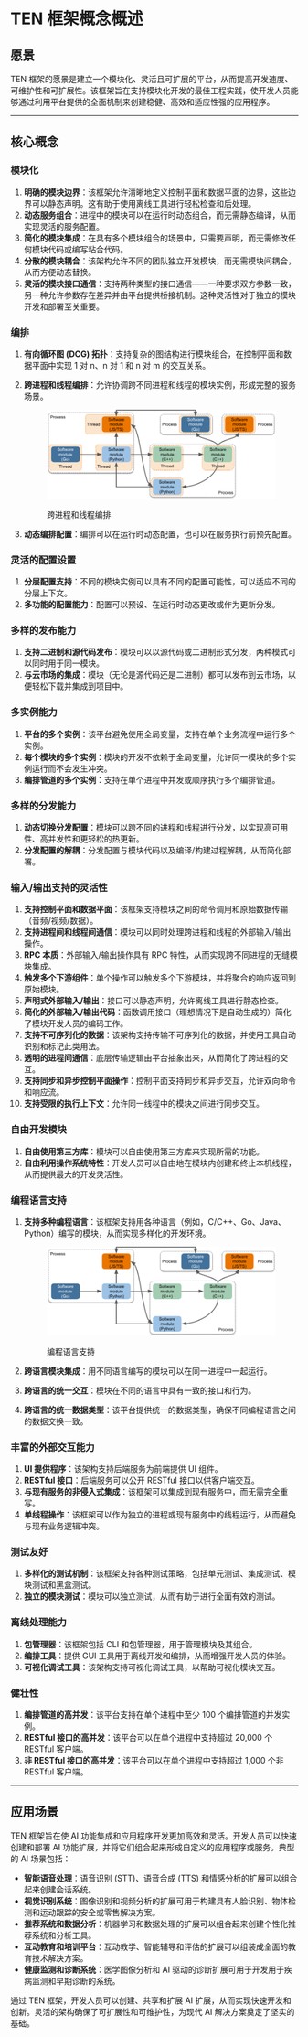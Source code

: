 
# TEN 框架概念概述

## 愿景

TEN 框架的愿景是建立一个模块化、灵活且可扩展的平台，从而提高开发速度、可维护性和可扩展性。该框架旨在支持模块化开发的最佳工程实践，使开发人员能够通过利用平台提供的全面机制来创建稳健、高效和适应性强的应用程序。

---

## 核心概念

### 模块化

1. **明确的模块边界**：该框架允许清晰地定义控制平面和数据平面的边界，这些边界可以静态声明。这有助于使用离线工具进行轻松检查和后处理。
2. **动态服务组合**：进程中的模块可以在运行时动态组合，而无需静态编译，从而实现灵活的服务配置。
3. **简化的模块集成**：在具有多个模块组合的场景中，只需要声明，而无需修改任何模块代码或编写粘合代码。
4. **分散的模块耦合**：该架构允许不同的团队独立开发模块，而无需模块间耦合，从而方便动态替换。
5. **灵活的模块接口通信**：支持两种类型的接口通信——一种要求双方参数一致，另一种允许参数存在差异并由平台提供桥接机制。这种灵活性对于独立的模块开发和部署至关重要。

### 编排

1. **有向循环图 (DCG) 拓扑**：支持复杂的图结构进行模块组合，在控制平面和数据平面中实现 1 对 n、n 对 1 和 n 对 m 的交互关系。
2. **跨进程和线程编排**：允许协调跨不同进程和线程的模块实例，形成完整的服务场景。

   <figure><img src="../assets/png/cross_process_and_thread_orchestration.png" alt=""><figcaption><p>跨进程和线程编排</p></figcaption></figure>
3. **动态编排配置**：编排可以在运行时动态配置，也可以在服务执行前预先配置。

### 灵活的配置设置

1. **分层配置支持**：不同的模块实例可以具有不同的配置可能性，可以适应不同的分层上下文。
2. **多功能的配置能力**：配置可以预设、在运行时动态更改或作为更新分发。

### 多样的发布能力

1. **支持二进制和源代码发布**：模块可以以源代码或二进制形式分发，两种模式可以同时用于同一模块。
2. **与云市场的集成**：模块（无论是源代码还是二进制）都可以发布到云市场，以便轻松下载并集成到项目中。

### 多实例能力

1. **平台的多个实例**：该平台避免使用全局变量，支持在单个业务流程中运行多个实例。
2. **每个模块的多个实例**：模块的开发不依赖于全局变量，允许同一模块的多个实例运行而不会发生冲突。
3. **编排管道的多个实例**：支持在单个进程中并发或顺序执行多个编排管道。

### 多样的分发能力

1. **动态切换分发配置**：模块可以跨不同的进程和线程进行分发，以实现高可用性、高并发性和更轻松的热更新。
2. **分发配置的解耦**：分发配置与模块代码以及编译/构建过程解耦，从而简化部署。

### 输入/输出支持的灵活性

1. **支持控制平面和数据平面**：该框架支持模块之间的命令调用和原始数据传输（音频/视频/数据）。
2. **支持进程间和线程间通信**：模块可以同时处理跨进程和线程的外部输入/输出操作。
3. **RPC 本质**：外部输入/输出操作具有 RPC 特性，从而实现跨不同进程的无缝模块集成。
4. **触发多个下游组件**：单个操作可以触发多个下游模块，并将聚合的响应返回到原始模块。
5. **声明式外部输入/输出**：接口可以静态声明，允许离线工具进行静态检查。
6. **简化的外部输入/输出代码**：函数调用接口（理想情况下是自动生成的）简化了模块开发人员的编码工作。
7. **支持不可序列化的数据**：该架构支持传输不可序列化的数据，并使用工具自动识别和标记此类用法。
8. **透明的进程间通信**：底层传输逻辑由平台抽象出来，从而简化了跨进程的交互。
9. **支持同步和异步控制平面操作**：控制平面支持同步和异步交互，允许双向命令和响应流。
10. **支持受限的执行上下文**：允许同一线程中的模块之间进行同步交互。

### 自由开发模块

1. **自由使用第三方库**：模块可以自由使用第三方库来实现所需的功能。
2. **自由利用操作系统特性**：开发人员可以自由地在模块内创建和终止本机线程，从而提供最大的开发灵活性。

### 编程语言支持

1. **支持多种编程语言**：该框架支持用各种语言（例如，C/C++、Go、Java、Python）编写的模块，从而实现多样化的开发环境。

   <figure><img src="../assets/png/various_language_support.png" alt=""><figcaption><p>编程语言支持</p></figcaption></figure>
2. **跨语言模块集成**：用不同语言编写的模块可以在同一进程中一起运行。
3. **跨语言的统一交互**：模块在不同的语言中具有一致的接口和行为。
4. **跨语言的统一数据类型**：该平台提供统一的数据类型，确保不同编程语言之间的数据交换一致。

### 丰富的外部交互能力

1. **UI 提供程序**：该架构支持后端服务为前端提供 UI 组件。
2. **RESTful 接口**：后端服务可以公开 RESTful 接口以供客户端交互。
3. **与现有服务的非侵入式集成**：该框架可以集成到现有服务中，而无需完全重写。
4. **单线程操作**：该框架可以作为独立的进程或现有服务中的线程运行，从而避免与现有业务逻辑冲突。

### 测试友好

1. **多样化的测试机制**：该框架支持各种测试策略，包括单元测试、集成测试、模块测试和黑盒测试。
2. **独立的模块测试**：模块可以独立测试，从而有助于进行全面有效的测试。

### 离线处理能力

1. **包管理器**：该框架包括 CLI 和包管理器，用于管理模块及其组合。
2. **编排工具**：提供 GUI 工具用于离线开发和编排，从而增强开发人员的体验。
3. **可视化调试工具**：该架构支持可视化调试工具，以帮助可视化模块交互。

### 健壮性

1. **编排管道的高并发**：该平台支持在单个进程中至少 100 个编排管道的并发实例。
2. **RESTful 接口的高并发**：该平台可以在单个进程中支持超过 20,000 个 RESTful 客户端。
3. **非 RESTful 接口的高并发**：该平台可以在单个进程中支持超过 1,000 个非 RESTful 客户端。

---

## 应用场景

TEN 框架旨在使 AI 功能集成和应用程序开发更加高效和灵活。开发人员可以快速创建和部署 AI 功能扩展，并将它们组合起来形成自定义的应用程序或服务。典型的 AI 场景包括：

- **智能语音处理**：语音识别 (STT)、语音合成 (TTS) 和情感分析的扩展可以组合起来创建会话系统。
- **视觉识别系统**：图像识别和视频分析的扩展可用于构建具有人脸识别、物体检测和运动跟踪的安全或零售解决方案。
- **推荐系统和数据分析**：机器学习和数据处理的扩展可以组合起来创建个性化推荐系统和分析工具。
- **互动教育和培训平台**：互动教学、智能辅导和评估的扩展可以组装成全面的教育技术解决方案。
- **健康监测和诊断系统**：医学图像分析和 AI 驱动的诊断扩展可用于开发用于疾病监测和早期诊断的系统。

通过 TEN 框架，开发人员可以创建、共享和扩展 AI 扩展，从而实现快速开发和创新。灵活的架构确保了可扩展性和可维护性，为现代 AI 解决方案奠定了坚实的基础。
